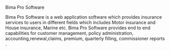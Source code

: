 Bima Pro Software 

Bima Pro Software is a web application software which provides insurance services to users in different fields which includes Motor insurance and House insurance, Marine etc. Bima Pro Software provides end to end capabilities for customer management, policy administration, accounting,renewal,claims, premium, quarterly filling, commissioner reports . 

